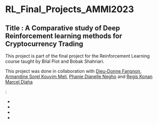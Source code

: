 # RL_Final_Projects_AMMI2023
## Title : A Comparative study of Deep Reinforcement learning methods for Cryptocurrency Trading

This project is part of the final project for the Reinforcement Learning course taught by Bilal Piot and Bobak Shahriari.


This project was done in collaboration with [Dieu-Donne Fangnon](https://github.com/dfangnon), [Armandine Sorel Kouyim Meli](https://github.com/sorelkouyim), [Phanie Dianelle Negho](https://github.com/PhanieDianelle) and [Regis Konan Marcel Djaha](https://github.com/RegisKonan) 



 :

* 
* 
* 
* 


